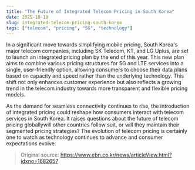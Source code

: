 ```yaml
---
title: "The Future of Integrated Telecom Pricing in South Korea"
date: 2025-10-19
slug: integrated-telecom-pricing-south-korea
tags: ["telecom", "pricing", "5G", "technology"]
---
```

In a significant move towards simplifying mobile pricing, South Korea's major telecom companies, including SK Telecom, KT, and LG Uplus, are set to launch an integrated pricing plan by the end of this year. This new plan aims to combine various pricing structures for 5G and LTE services into a single, user-friendly option, allowing consumers to choose their data plans based on capacity and speed rather than the underlying technology. This shift not only enhances customer experience but also reflects a growing trend in the telecom industry towards more transparent and flexible pricing models.

As the demand for seamless connectivity continues to rise, the introduction of integrated pricing could reshape how consumers interact with telecom services in South Korea. It raises questions about the future of telecom pricing globallywill other countries follow suit, or will they maintain their segmented pricing strategies? The evolution of telecom pricing is certainly one to watch as technology continues to advance and consumer expectations evolve.
> Original source: https://www.ebn.co.kr/news/articleView.html?idxno=1682657
